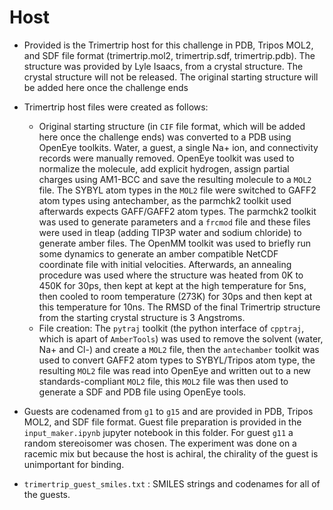# Host

- Provided is the Trimertrip host for this challenge in PDB, Tripos MOL2, and SDF file format (trimertrip.mol2, trimertrip.sdf, trimertrip.pdb). The structure was provided by Lyle Isaacs, from a crystal structure. The crystal structure will not be released. The original starting structure will be added here once the challenge ends
- Trimertrip host files were created as follows:
  - Original starting structure (in `CIF` file format, which will be added here once the challenge ends) was converted to a PDB using OpenEye toolkits. Water, a guest, a single Na+ ion, and connectivity records were manually removed. OpenEye toolkit was used to normalize the molecule, add explicit hydrogen, assign partial charges using AM1-BCC and save the resulting molecule to a `MOL2` file. The SYBYL atom types in the `MOL2` file were switched to GAFF2 atom types using antechamber, as the parmchk2 toolkit used afterwards expects GAFF/GAFF2 atom types. The parmchk2 toolkit was used to generate parameters and a `frcmod` file and these files were used in tleap (adding TIP3P water and sodium chloride) to generate amber files. The OpenMM toolkit was used to briefly run some dynamics to generate an amber compatible NetCDF coordinate file with initial velocities. Afterwards, an annealing procedure was used where the structure was heated from 0K to 450K for 30ps, then kept at kept at the high temperature for 5ns, then cooled to room temperature (273K) for 30ps and then kept at this temperature for 10ns. The RMSD of the final Trimertrip structure from the starting crystal structure is 3 Angstroms.
  - File creation: The `pytraj` toolkit (the python interface of `cpptraj`, which is apart of `AmberTools`) was used to remove the solvent (water, Na+ and Cl-) and create a `MOL2` file, then the `antechamber` toolkit was used to convert GAFF2 atom types to SYBYL/Tripos atom type, the resulting `MOL2` file was read into OpenEye and written out to a new standards-compliant `MOL2` file, this `MOL2` file was then used to generate a SDF and PDB file using OpenEye tools.

- Guests are codenamed from `g1` to `g15` and are provided in PDB, Tripos MOL2, and SDF file format. Guest file preparation is provided in the `input_maker.ipynb` jupyter notebook in this folder. For guest `g11` a random stereoisomer was chosen. The experiment was done on a racemic mix but because the host is achiral, the chirality of the guest is unimportant for binding.
- `trimertrip_guest_smiles.txt` : SMILES strings and codenames for all of the guests.
